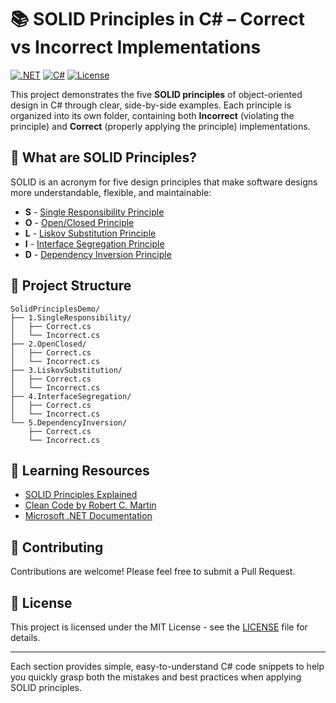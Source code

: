 # 📚 SOLID Principles in C# – Correct vs Incorrect Implementations

[![.NET](https://img.shields.io/badge/.NET-8.0-purple.svg)](https://dotnet.microsoft.com/)
[![C#](https://img.shields.io/badge/C%23-12.0-blue.svg)](https://docs.microsoft.com/en-us/dotnet/csharp/)
[![License](https://img.shields.io/badge/license-MIT-green.svg)](LICENSE)

This project demonstrates the five **SOLID principles** of object-oriented design in C# through clear, side-by-side examples. Each principle is organized into its own folder, containing both **Incorrect** (violating the principle) and **Correct** (properly applying the principle) implementations.

## 🎯 What are SOLID Principles?

SOLID is an acronym for five design principles that make software designs more understandable, flexible, and maintainable:

- **S** - [Single Responsibility Principle](https://github.com/mf-rl/SOLID.Principles.Demo/tree/master/SolidPrinciplesDemo/1.SingleResponsibility/README.md)
- **O** - [Open/Closed Principle](https://github.com/mf-rl/SOLID.Principles.Demo/tree/master/SolidPrinciplesDemo/2.OpenClosed/README.md)  
- **L** - [Liskov Substitution Principle](https://github.com/mf-rl/SOLID.Principles.Demo/tree/master/SolidPrinciplesDemo/3.LiskovSubstitution/README.md)
- **I** - [Interface Segregation Principle](https://github.com/mf-rl/SOLID.Principles.Demo/tree/master/SolidPrinciplesDemo/4.InterfaceSegregation/README.md)
- **D** - [Dependency Inversion Principle](https://github.com/mf-rl/SOLID.Principles.Demo/tree/master/SolidPrinciplesDemo/5.DependencyInversion/README.md)

## 📂 Project Structure

```
SolidPrinciplesDemo/
├── 1.SingleResponsibility/
│   ├── Correct.cs
│   └── Incorrect.cs
├── 2.OpenClosed/
│   ├── Correct.cs
│   └── Incorrect.cs
├── 3.LiskovSubstitution/
│   ├── Correct.cs
│   └── Incorrect.cs
├── 4.InterfaceSegregation/
│   ├── Correct.cs
│   └── Incorrect.cs
└── 5.DependencyInversion/
    ├── Correct.cs
    └── Incorrect.cs
```

## 📖 Learning Resources

- [SOLID Principles Explained](https://en.wikipedia.org/wiki/SOLID)
- [Clean Code by Robert C. Martin](https://www.amazon.com/Clean-Code-Handbook-Software-Craftsmanship/dp/0132350882)
- [Microsoft .NET Documentation](https://docs.microsoft.com/en-us/dotnet/)

## 🤝 Contributing

Contributions are welcome! Please feel free to submit a Pull Request.

## 📄 License

This project is licensed under the MIT License - see the [LICENSE](LICENSE) file for details.

---

Each section provides simple, easy-to-understand C# code snippets to help you quickly grasp both the mistakes and best practices when applying SOLID principles.
